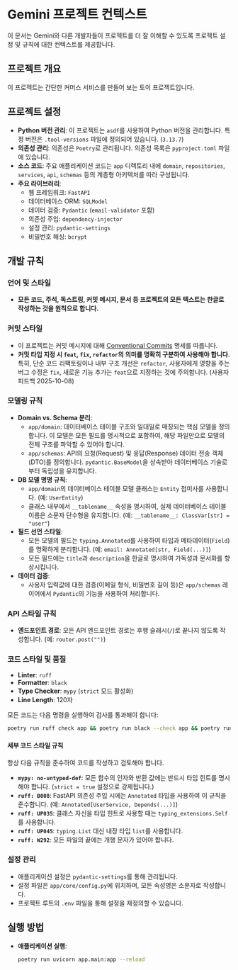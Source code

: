 # Gemini 프로젝트 컨텍스트

이 문서는 Gemini와 다른 개발자들이 프로젝트를 더 잘 이해할 수 있도록 프로젝트 설정 및 규칙에 대한 컨텍스트를 제공합니다.

## 프로젝트 개요

이 프로젝트는 간단한 커머스 서비스를 만들어 보는 토이 프로젝트입니다.

## 프로젝트 설정

-   **Python 버전 관리**: 이 프로젝트는 `asdf`를 사용하여 Python 버전을 관리합니다. 특정 버전은 `.tool-versions` 파일에 정의되어 있습니다. (`3.13.7`)
-   **의존성 관리**: 의존성은 `Poetry`로 관리됩니다. 의존성 목록은 `pyproject.toml` 파일에 있습니다.
-   **소스 코드**: 주요 애플리케이션 코드는 `app` 디렉토리 내에 `domain`, `repositories`, `services`, `api`, `schemas` 등의 계층형 아키텍처를 따라 구성됩니다.
-   **주요 라이브러리**:
    -   웹 프레임워크: `FastAPI`
    -   데이터베이스 ORM: `SQLModel`
    -   데이터 검증: `Pydantic` (`email-validator` 포함)
    -   의존성 주입: `dependency-injector`
    -   설정 관리: `pydantic-settings`
    -   비밀번호 해싱: `bcrypt`

## 개발 규칙

### 언어 및 스타일

-   **모든 코드, 주석, 독스트링, 커밋 메시지, 문서 등 프로젝트의 모든 텍스트는 한글로 작성하는 것을 원칙으로 합니다.**

### 커밋 스타일

-   이 프로젝트는 커밋 메시지에 대해 [Conventional Commits](https://www.conventionalcommits.org/ko/v1.0.0/) 명세를 따릅니다.
-   **커밋 타입 지정 시 `feat`, `fix`, `refactor`의 의미를 명확히 구분하여 사용해야 합니다.** 특히, 단순 코드 리팩토링이나 내부 구조 개선은 `refactor`, 사용자에게 영향을 주는 버그 수정은 `fix`, 새로운 기능 추가는 `feat`으로 지정하는 것에 주의합니다. (사용자 피드백 2025-10-08)

### 모델링 규칙

-   **Domain vs. Schema 분리**:
    -   `app/domain`: 데이터베이스 테이블 구조와 일대일로 매칭되는 핵심 모델을 정의합니다. 이 모델은 모든 필드를 명시적으로 포함하여, 해당 파일만으로 모델의 전체 구조를 파악할 수 있어야 합니다.
    -   `app/schemas`: API의 요청(Request) 및 응답(Response) 데이터 전송 객체(DTO)를 정의합니다. `pydantic.BaseModel`을 상속받아 데이터베이스 기술로부터 독립성을 유지합니다.
-   **DB 모델 명명 규칙**:
    -   `app/domain`의 데이터베이스 테이블 모델 클래스는 `Entity` 접미사를 사용합니다. (예: `UserEntity`)
    -   클래스 내부에서 `__tablename__` 속성을 명시하여, 실제 데이터베이스 테이블 이름은 소문자 단수형을 유지합니다. (예: `__tablename__: ClassVar[str] = "user"`)
-   **필드 선언 스타일**:
    -   모든 모델의 필드는 `typing.Annotated`를 사용하여 타입과 메타데이터(`Field`)를 명확하게 분리합니다. (예: `email: Annotated[str, Field(...)]`)
    -   모든 필드에는 `title`과 `description`을 한글로 명시하여 가독성과 문서화를 향상시킵니다.
-   **데이터 검증**:
    -   사용자 입력값에 대한 검증(이메일 형식, 비밀번호 길이 등)은 `app/schemas` 레이어에서 `Pydantic`의 기능을 사용하여 처리합니다.

### API 스타일 규칙

-   **엔드포인트 경로**: 모든 API 엔드포인트 경로는 후행 슬래시(`/`)로 끝나지 않도록 작성합니다. (예: `router.post("")`)

### 코드 스타일 및 품질

-   **Linter**: `ruff`
-   **Formatter**: `black`
-   **Type Checker**: `mypy` (`strict` 모드 활성화)
-   **Line Length**: 120자

모든 코드는 다음 명령을 실행하여 검사를 통과해야 합니다:
```bash
poetry run ruff check app && poetry run black --check app && poetry run mypy -p app
```

#### 세부 코드 스타일 규칙

항상 다음 규칙을 준수하여 코드를 작성하고 검토해야 합니다.

-   **`mypy: no-untyped-def`**: 모든 함수의 인자와 반환 값에는 반드시 타입 힌트를 명시해야 합니다. (`strict = true` 설정으로 강제됩니다.)
-   **`ruff: B008`**: FastAPI 의존성 주입 시에는 `Annotated` 타입을 사용하여 이 규칙을 준수합니다. (예: `Annotated[UserService, Depends(...)]`)
-   **`ruff: UP035`**: 클래스 자신을 타입 힌트로 사용할 때는 `typing_extensions.Self`를 사용합니다.
-   **`ruff: UP045`**: `typing.List` 대신 내장 타입 `list`를 사용합니다.
-   **`ruff: W292`**: 모든 파일의 끝에는 개행 문자가 있어야 합니다.

### 설정 관리

-   애플리케이션 설정은 `pydantic-settings`를 통해 관리됩니다.
-   설정 파일은 `app/core/config.py`에 위치하며, 모든 속성명은 소문자로 작성합니다.
-   프로젝트 루트의 `.env` 파일을 통해 설정을 재정의할 수 있습니다.

## 실행 방법

-   **애플리케이션 실행**:
    ```bash
    poetry run uvicorn app.main:app --reload
    ```
